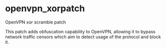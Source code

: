 # openvpn_xorpatch
OpenVPN xor scramble patch

This patch adds obfuscation capability to OpenVPN, allowing it to bypass network traffic censors which aim to detect usage of the protocol and block it.
